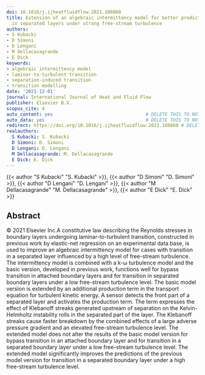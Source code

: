 ```yaml
---
doi: 10.1016/j.ijheatfluidflow.2021.108860
title: Extension of an algebraic intermittency model for better prediction of transition
  in separated layers under strong free-stream turbulence
authors:
- S Kubacki
- D Simoni
- D Lengani
- M Dellacasagrande
- E Dick
keywords:
- algebraic intermittency model
- laminar-to-turbulent transition
- separation-induced transition
- transition modelling
date: '2021-12-01'
journal: International Journal of Heat and Fluid Flow
publisher: Elsevier B.V.
scopus_cite: 4
auto_content: yes                                  # DELETE THIS TO NOT AUTO GENERATE CONTENT
auto_data: yes                                     # DELETE THIS TO NOT AUTO GENERATE METADATA
redirect: https://doi.org/10.1016/j.ijheatfluidflow.2021.108860 # DELETE THIS TO NOT REDIRECT
realauthors:
  S Kubacki: S. Kubacki
  D Simoni: D. Simoni
  D Lengani: D. Lengani
  M Dellacasagrande: M. Dellacasagrande
  E Dick: E. Dick
---
```

{{< author "S Kubacki" "S. Kubacki" >}}, {{< author "D Simoni" "D. Simoni" >}}, {{< author "D Lengani" "D. Lengani" >}}, {{< author "M Dellacasagrande" "M. Dellacasagrande" >}}, {{< author "E Dick" "E. Dick" >}}

## Abstract
© 2021 Elsevier Inc.A constitutive law describing the Reynolds stresses in boundary layers undergoing laminar-to-turbulent transition, constructed in previous work by elastic-net regression on an experimental data base, is used to improve an algebraic intermittency model for cases with transition in a separated layer influenced by a high level of free-stream turbulence. The intermittency model is combined with a k-ω turbulence model and the basic version, developed in previous work, functions well for bypass transition in attached boundary layers and for transition in separated boundary layers under a low free-stream turbulence level. The basic model version is extended by an additional production term in the transport equation for turbulent kinetic energy. A sensor detects the front part of a separated layer and activates the production term. The term expresses the effect of Klebanoff streaks generated upstream of separation on the Kelvin-Helmholtz instability rolls in the separated part of the layer. The Klebanoff streaks cause faster breakdown by the combined effects of a large adverse pressure gradient and an elevated free-stream turbulence level. The extended model does not alter the results of the basic model version for bypass transition in an attached boundary layer and for transition in a separated boundary layer under a low free-stream turbulence level. The extended model significantly improves the predictions of the previous model version for transition in a separated boundary layer under a high free-stream turbulence level.

